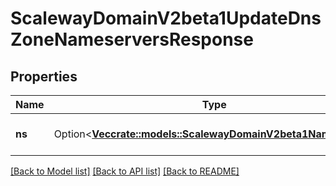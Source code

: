 # ScalewayDomainV2beta1UpdateDnsZoneNameserversResponse

## Properties

Name | Type | Description | Notes
------------ | ------------- | ------------- | -------------
**ns** | Option<[**Vec<crate::models::ScalewayDomainV2beta1Nameserver>**](scaleway.domain.v2beta1.Nameserver.md)> | The returned DNS zone nameservers | [optional]

[[Back to Model list]](../README.md#documentation-for-models) [[Back to API list]](../README.md#documentation-for-api-endpoints) [[Back to README]](../README.md)


